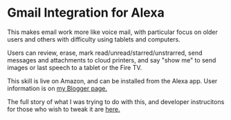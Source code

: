 # Gmail Integration for Alexa

This makes email work more like voice mail, with particular focus on older users and others with difficulty using tablets and computers.  

Users can review, erase, mark read/unread/starred/unstrarred, send messages and attachments to cloud printers, and say "show me" to send images or last speech to a tablet or the Fire TV.

This skill is live on Amazon, and can be installed from the Alexa app.  User information is on <a href="http://email-skill.blogspot.com">my Blogger page.</a>

The full story of what I was trying to do with this, and developer instrucitons for those who wish to tweak it are <a href="https://beckyricha.github.io/MakeYourOwn.html">here.


<script>
  (function(i,s,o,g,r,a,m){i['GoogleAnalyticsObject']=r;i[r]=i[r]||function(){
  (i[r].q=i[r].q||[]).push(arguments)},i[r].l=1*new Date();a=s.createElement(o),
  m=s.getElementsByTagName(o)[0];a.async=1;a.src=g;m.parentNode.insertBefore(a,m)
  })(window,document,'script','https://www.google-analytics.com/analytics.js','ga');

  ga('create', 'UA-89762317-3', 'auto');
  ga('send', 'pageview');

</script>




